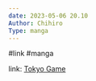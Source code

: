```yaml
---
date: 2023-05-06 20.10
Author: Chihiro  
Type: manga
---
```

#link  #manga  

link: [Tokyo Game](https://anilist.co/manga/93341/Touhyou-Game-Anata-ni-Kuroki-Ippyou-wo)
